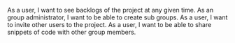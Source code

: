 As a user, I want to see backlogs of the project at any given time.
As an group administrator, I want to be able to create sub groups.
As a user, I want to invite other users to the project.
As a user, I want to be able to share snippets of code with other group members.
